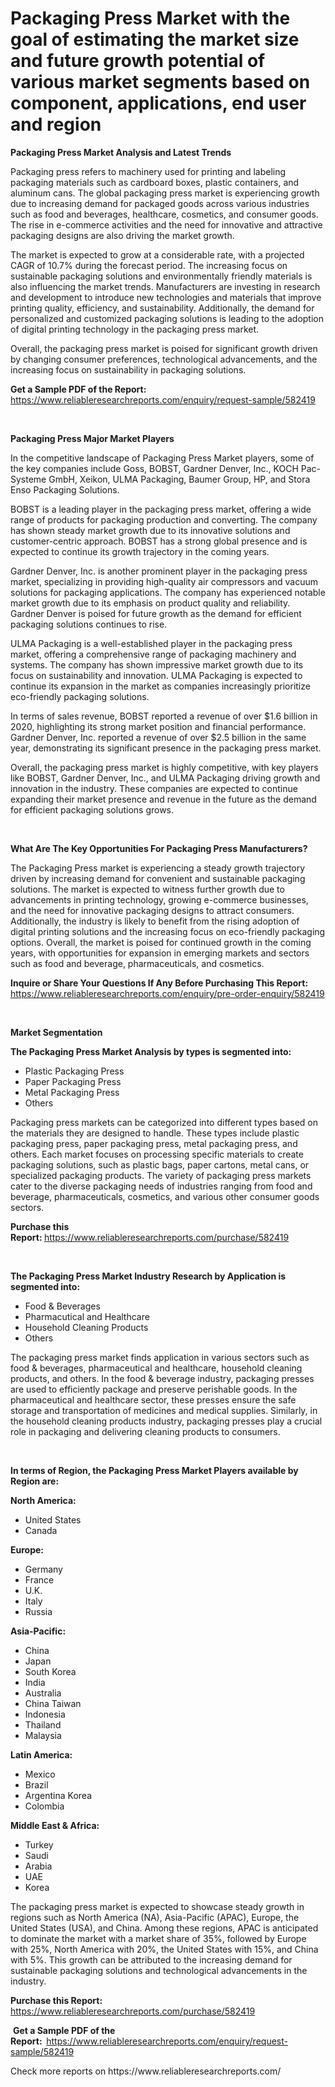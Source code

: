 <p><h1>Packaging Press Market with the goal of estimating the market size and future growth potential of various market segments based on component, applications, end user and region</h1></p><p><strong>Packaging Press Market Analysis and Latest Trends</strong></p>
<p><p>Packaging press refers to machinery used for printing and labeling packaging materials such as cardboard boxes, plastic containers, and aluminum cans. The global packaging press market is experiencing growth due to increasing demand for packaged goods across various industries such as food and beverages, healthcare, cosmetics, and consumer goods. The rise in e-commerce activities and the need for innovative and attractive packaging designs are also driving the market growth.</p><p>The market is expected to grow at a considerable rate, with a projected CAGR of 10.7% during the forecast period. The increasing focus on sustainable packaging solutions and environmentally friendly materials is also influencing the market trends. Manufacturers are investing in research and development to introduce new technologies and materials that improve printing quality, efficiency, and sustainability. Additionally, the demand for personalized and customized packaging solutions is leading to the adoption of digital printing technology in the packaging press market.</p><p>Overall, the packaging press market is poised for significant growth driven by changing consumer preferences, technological advancements, and the increasing focus on sustainability in packaging solutions.</p></p>
<p><strong>Get a Sample PDF of the Report:&nbsp;</strong> <a href="https://www.reliableresearchreports.com/enquiry/request-sample/582419">https://www.reliableresearchreports.com/enquiry/request-sample/582419</a></p>
<p>&nbsp;</p>
<p><strong>Packaging Press Major Market Players</strong></p>
<p><p>In the competitive landscape of Packaging Press Market players, some of the key companies include Goss, BOBST, Gardner Denver, Inc., KOCH Pac-Systeme GmbH, Xeikon, ULMA Packaging, Baumer Group, HP, and Stora Enso Packaging Solutions.</p><p>BOBST is a leading player in the packaging press market, offering a wide range of products for packaging production and converting. The company has shown steady market growth due to its innovative solutions and customer-centric approach. BOBST has a strong global presence and is expected to continue its growth trajectory in the coming years.</p><p>Gardner Denver, Inc. is another prominent player in the packaging press market, specializing in providing high-quality air compressors and vacuum solutions for packaging applications. The company has experienced notable market growth due to its emphasis on product quality and reliability. Gardner Denver is poised for future growth as the demand for efficient packaging solutions continues to rise.</p><p>ULMA Packaging is a well-established player in the packaging press market, offering a comprehensive range of packaging machinery and systems. The company has shown impressive market growth due to its focus on sustainability and innovation. ULMA Packaging is expected to continue its expansion in the market as companies increasingly prioritize eco-friendly packaging solutions.</p><p>In terms of sales revenue, BOBST reported a revenue of over $1.6 billion in 2020, highlighting its strong market position and financial performance. Gardner Denver, Inc. reported a revenue of over $2.5 billion in the same year, demonstrating its significant presence in the packaging press market.</p><p>Overall, the packaging press market is highly competitive, with key players like BOBST, Gardner Denver, Inc., and ULMA Packaging driving growth and innovation in the industry. These companies are expected to continue expanding their market presence and revenue in the future as the demand for efficient packaging solutions grows.</p></p>
<p>&nbsp;</p>
<p><strong>What Are The Key Opportunities For Packaging Press Manufacturers?</strong></p>
<p><p>The Packaging Press market is experiencing a steady growth trajectory driven by increasing demand for convenient and sustainable packaging solutions. The market is expected to witness further growth due to advancements in printing technology, growing e-commerce businesses, and the need for innovative packaging designs to attract consumers. Additionally, the industry is likely to benefit from the rising adoption of digital printing solutions and the increasing focus on eco-friendly packaging options. Overall, the market is poised for continued growth in the coming years, with opportunities for expansion in emerging markets and sectors such as food and beverage, pharmaceuticals, and cosmetics.</p></p>
<p><strong>Inquire or Share Your Questions If Any Before Purchasing This Report:</strong> <a href="https://www.reliableresearchreports.com/enquiry/pre-order-enquiry/582419">https://www.reliableresearchreports.com/enquiry/pre-order-enquiry/582419</a></p>
<p>&nbsp;</p>
<p><strong>Market Segmentation</strong></p>
<p><strong>The Packaging Press Market Analysis by types is segmented into:</strong></p>
<p><ul><li>Plastic Packaging Press</li><li>Paper Packaging Press</li><li>Metal Packaging Press</li><li>Others</li></ul></p>
<p><p>Packaging press markets can be categorized into different types based on the materials they are designed to handle. These types include plastic packaging press, paper packaging press, metal packaging press, and others. Each market focuses on processing specific materials to create packaging solutions, such as plastic bags, paper cartons, metal cans, or specialized packaging products. The variety of packaging press markets cater to the diverse packaging needs of industries ranging from food and beverage, pharmaceuticals, cosmetics, and various other consumer goods sectors.</p></p>
<p><strong>Purchase this Report:&nbsp;</strong><a href="https://www.reliableresearchreports.com/purchase/582419">https://www.reliableresearchreports.com/purchase/582419</a></p>
<p>&nbsp;</p>
<p><strong>The Packaging Press Market Industry Research by Application is segmented into:</strong></p>
<p><ul><li>Food & Beverages</li><li>Pharmacutical and Healthcare</li><li>Household Cleaning Products</li><li>Others</li></ul></p>
<p><p>The packaging press market finds application in various sectors such as food & beverages, pharmaceutical and healthcare, household cleaning products, and others. In the food & beverage industry, packaging presses are used to efficiently package and preserve perishable goods. In the pharmaceutical and healthcare sector, these presses ensure the safe storage and transportation of medicines and medical supplies. Similarly, in the household cleaning products industry, packaging presses play a crucial role in packaging and delivering cleaning products to consumers.</p></p>
<p>&nbsp;</p>
<p><strong>In terms of Region, the Packaging Press Market Players available by Region are:</strong></p>
<p>
    <p> <strong> North America: </strong>
        <ul>
            <li>United States</li>
            <li>Canada</li>
        </ul>
        </p> 
    <p> <strong> Europe: </strong>
        <ul>
            <li>Germany</li>
            <li>France</li>
            <li>U.K.</li>
            <li>Italy</li>
            <li>Russia</li>
        </ul>
        </p> 
    <p> <strong> Asia-Pacific: </strong>
        <ul>
            <li>China</li>
            <li>Japan</li>
            <li>South Korea</li>
            <li>India</li>
            <li>Australia</li>
            <li>China Taiwan</li>
            <li>Indonesia</li>
            <li>Thailand</li>
            <li>Malaysia</li>
        </ul>
        </p> 
    <p> <strong> Latin America: </strong>
        <ul>
            <li>Mexico</li>
            <li>Brazil</li>
            <li>Argentina Korea</li>
            <li>Colombia</li>
        </ul>
        </p> 
    <p> <strong> Middle East & Africa: </strong>
        <ul>
            <li>Turkey</li>
            <li>Saudi</li>
            <li>Arabia</li>
            <li>UAE</li>
            <li>Korea</li>
        </ul>
    </p>
    </p>
<p><p>The packaging press market is expected to showcase steady growth in regions such as North America (NA), Asia-Pacific (APAC), Europe, the United States (USA), and China. Among these regions, APAC is anticipated to dominate the market with a market share of 35%, followed by Europe with 25%, North America with 20%, the United States with 15%, and China with 5%. This growth can be attributed to the increasing demand for sustainable packaging solutions and technological advancements in the industry.</p></p>
<p><strong>Purchase this Report: </strong><a href="https://www.reliableresearchreports.com/purchase/582419">https://www.reliableresearchreports.com/purchase/582419</a></p>
<p>&nbsp;<strong>Get a Sample PDF of the Report:&nbsp;&nbsp;</strong><a href="https://www.reliableresearchreports.com/enquiry/request-sample/582419">https://www.reliableresearchreports.com/enquiry/request-sample/582419</a></p>
<p><strong></strong></p>
<p>Check more reports on https://www.reliableresearchreports.com/</p>